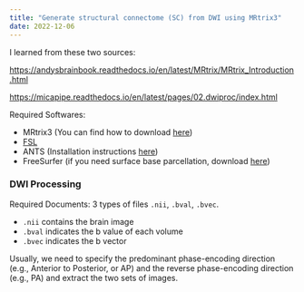 ```yaml
---
title: "Generate structural connectome (SC) from DWI using MRtrix3"
date: 2022-12-06
---
```



I learned from these two sources:

https://andysbrainbook.readthedocs.io/en/latest/MRtrix/MRtrix_Introduction.html 

https://micapipe.readthedocs.io/en/latest/pages/02.dwiproc/index.html


Required Softwares:

* MRtrix3 (You can find how to download [here](https://andysbrainbook.readthedocs.io/en/latest/MRtrix/MRtrix_Course/MRtrix_01_Download_Install.html))
* [FSL](https://fsl.fmrib.ox.ac.uk/fsl/fslwiki) 
* ANTS (Installation instructions [here](https://github.com/ANTsX/ANTs/wiki/Compiling-ANTs-on-Linux-and-Mac-OS))
* FreeSurfer (if you need surface base parcellation, download [here](https://surfer.nmr.mgh.harvard.edu/fswiki/DownloadAndInstall))


### DWI Processing

Required Documents: 3 types of files `.nii`, `.bval`, `.bvec`.

* `.nii` contains the brain image
* `.bval` indicates the b value of each volume
* `.bvec` indicates the b vector

Usually, we need to specify the predominant phase-encoding direction (e.g., Anterior to Posterior, or AP) and the reverse phase-encoding direction (e.g., PA) and extract the two sets of images.



